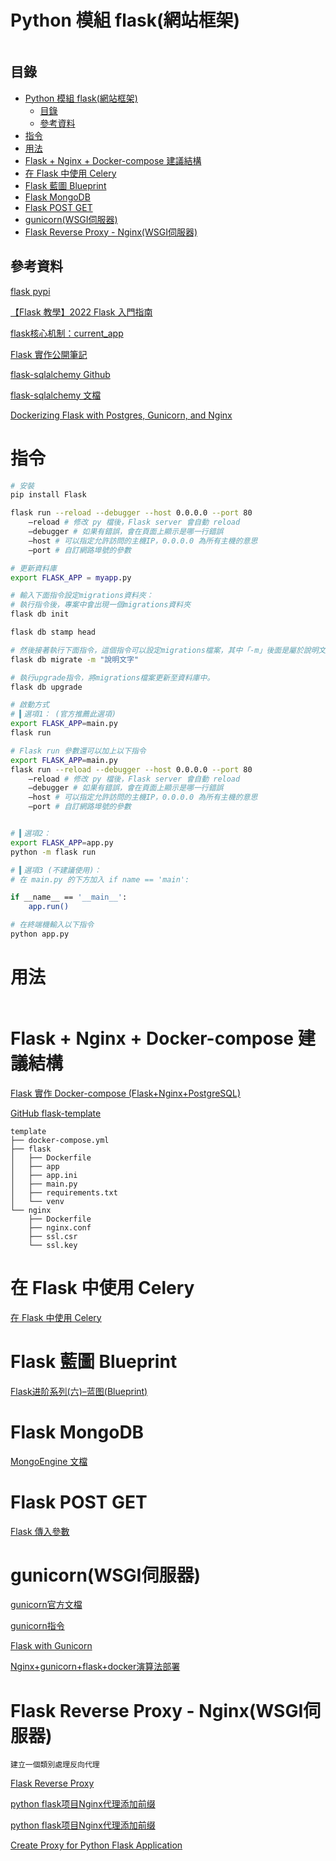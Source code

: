 # Python 模組 flask(網站框架)

```
```

## 目錄

- [Python 模組 flask(網站框架)](#python-模組-flask網站框架)
	- [目錄](#目錄)
	- [參考資料](#參考資料)
- [指令](#指令)
- [用法](#用法)
- [Flask + Nginx + Docker-compose 建議結構](#flask--nginx--docker-compose-建議結構)
- [在 Flask 中使用 Celery](#在-flask-中使用-celery)
- [Flask 藍圖 Blueprint](#flask-藍圖-blueprint)
- [Flask MongoDB](#flask-mongodb)
- [Flask POST GET](#flask-post-get)
- [gunicorn(WSGI伺服器)](#gunicornwsgi伺服器)
- [Flask Reverse Proxy - Nginx(WSGI伺服器)](#flask-reverse-proxy---nginxwsgi伺服器)

## 參考資料

[flask pypi](https://pypi.org/project/flask/)

[【Flask 教學】2022 Flask 入門指南](https://www.maxlist.xyz/2020/05/01/flask-list/)

[flask核心机制：current_app](https://www.jianshu.com/p/4548516ca896)

[Flask 實作公開筆記](https://hackmd.io/@shaoeChen?tags=%5B%22flask%22%5D)

[flask-sqlalchemy Github](https://github.com/pallets/flask-sqlalchemy)

[flask-sqlalchemy 文檔](https://flask-sqlalchemy.palletsprojects.com/en/2.x/)

[Dockerizing Flask with Postgres, Gunicorn, and Nginx](https://testdriven.io/blog/dockerizing-flask-with-postgres-gunicorn-and-nginx/)

# 指令

```bash
# 安裝
pip install Flask

flask run --reload --debugger --host 0.0.0.0 --port 80
	–reload # 修改 py 檔後，Flask server 會自動 reload
	–debugger # 如果有錯誤，會在頁面上顯示是哪一行錯誤
	–host # 可以指定允許訪問的主機IP，0.0.0.0 為所有主機的意思
	–port # 自訂網路埠號的參數

# 更新資料庫
export FLASK_APP = myapp.py

# 輸入下面指令設定migrations資料夾：
# 執行指令後，專案中會出現一個migrations資料夾
flask db init

flask db stamp head

# 然後接著執行下面指令，這個指令可以設定migrations檔案，其中「-m」後面是屬於說明文字。
flask db migrate -m "說明文字"

# 執行upgrade指令，將migrations檔案更新至資料庫中。
flask db upgrade

# 啟動方式
# ▍選項1： (官方推薦此選項)
export FLASK_APP=main.py
flask run

# Flask run 參數還可以加上以下指令
export FLASK_APP=main.py
flask run --reload --debugger --host 0.0.0.0 --port 80
	–reload # 修改 py 檔後，Flask server 會自動 reload
	–debugger # 如果有錯誤，會在頁面上顯示是哪一行錯誤
	–host # 可以指定允許訪問的主機IP，0.0.0.0 為所有主機的意思
	–port # 自訂網路埠號的參數


# ▍選項2：
export FLASK_APP=app.py
python -m flask run

# ▍選項3 (不建議使用)：
# 在 main.py 的下方加入 if name == 'main':

if __name__ == '__main__':
    app.run()

# 在終端機輸入以下指令
python app.py
```

# 用法

```Python
```

# Flask + Nginx + Docker-compose 建議結構

[Flask 實作 Docker-compose (Flask+Nginx+PostgreSQL)](https://www.maxlist.xyz/2020/06/14/flask-docker-compose/)

[GitHub flask-template](https://github.com/hsuanchi/flask-template/tree/master/template3-docker-compose-flask-nginx-postgres)

```
template
├── docker-compose.yml
├── flask
│   ├── Dockerfile
│   ├── app
│   ├── app.ini
│   ├── main.py
│   ├── requirements.txt
│   └── venv
└── nginx
    ├── Dockerfile
    ├── nginx.conf
    ├── ssl.csr
    └── ssl.key
```

# 在 Flask 中使用 Celery

[在 Flask 中使用 Celery](http://www.pythondoc.com/flask-celery/first.html)

# Flask 藍圖 Blueprint

[Flask进阶系列(六)–蓝图(Blueprint)](http://www.bjhee.com/flask-ad6.html)

# Flask MongoDB

[MongoEngine 文檔](https://docs.mongoengine.org/guide/querying.html)


# Flask POST GET

[Flask 傳入參數](https://ithelp.ithome.com.tw/m/articles/10263722)

# gunicorn(WSGI伺服器)

[gunicorn官方文檔](https://docs.gunicorn.org/en/stable/run.html)

[gunicorn指令](https://docs.gunicorn.org/en/latest/run.html#commonly-used-arguments)

[Flask with Gunicorn](https://sean22492249.medium.com/flask-with-gunicorn-9a37bca29227)

[Nginx+gunicorn+flask+docker演算法部署](https://www.796t.com/article.php?id=102596)


# Flask Reverse Proxy - Nginx(WSGI伺服器)

```
建立一個類別處理反向代理
```

[Flask Reverse Proxy](https://github.com/wilbertom/flask-reverse-proxy/blob/master/flask_reverse_proxy/__init__.py)

[python flask项目Nginx代理添加前缀](https://www.codenong.com/cs105254408/)

[python flask项目Nginx代理添加前缀](https://www.twblogs.net/a/5efde90dd496dddbb541e9d2)

[Create Proxy for Python Flask Application](https://stackoverflow.com/questions/30743696/create-proxy-for-python-flask-application)